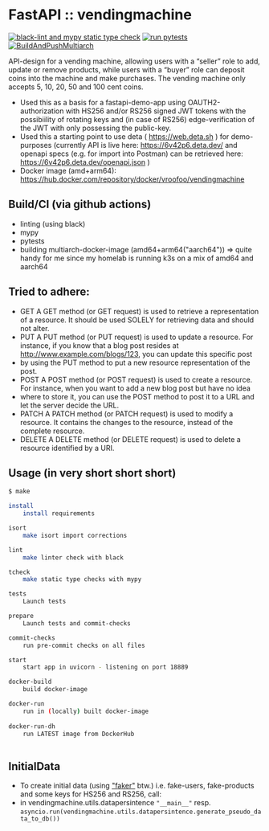 # FastAPI :: vendingmachine

[![black-lint and mypy static type check](https://github.com/vroomfondel/vendingmachine/actions/workflows/blacknmypy.yml/badge.svg?branch=main)](https://github.com/vroomfondel/vendingmachine/actions/workflows/blacknmypy.yml)
[![run pytests](https://github.com/vroomfondel/vendingmachine/actions/workflows/pytests.yml/badge.svg?branch=main)](https://github.com/vroomfondel/vendingmachine/actions/workflows/pytests.yml)
[![BuildAndPushMultiarch](https://github.com/vroomfondel/vendingmachine/actions/workflows/buildmultiarchandpush.yml/badge.svg?branch=main)](https://github.com/vroomfondel/vendingmachine/actions/workflows/buildmultiarchandpush.yml)

API-design for a vending machine, allowing users with a “seller” role to add, update or remove products, while users with a “buyer” 
role can deposit coins into the machine and make purchases. The vending machine only accepts 5, 10, 20, 50 and 100 cent coins.

- Used this as a basis for a fastapi-demo-app using OAUTH2-authorization with HS256 and/or RS256 signed JWT tokens with the 
possibiility of rotating keys and (in case of RS256) edge-verification of the JWT with only possessing the public-key.
- Used this a starting point to use deta ( https://web.deta.sh ) for demo-purposes (currently API is live here: https://6v42p6.deta.dev/ and openapi specs (e.g. for import into Postman) can be retrieved here: https://6v42p6.deta.dev/openapi.json )
- Docker image (amd+arm64): https://hub.docker.com/repository/docker/vroofoo/vendingmachine 

## Build/CI (via github actions)
- linting (using black)
- mypy
- pytests
- building multiarch-docker-image (amd64+arm64("aarch64")) => quite handy for me since my homelab is running k3s on a
  mix of amd64 and aarch64 

## Tried to adhere:
- GET	A GET method (or GET request) is used to retrieve a representation of a resource. It should be used SOLELY for retrieving data and should not alter.
- PUT	A PUT method (or PUT request) is used to update a resource. For instance, if you know that a blog post resides at http://www.example.com/blogs/123, you can update this specific post
- by using the PUT method to put a new resource representation of the post.
- POST	A POST method (or POST request) is used to create a resource. For instance, when you want to add a new blog post but have no idea
- where to store it, you can use the POST method to post it to a URL and let the server decide the URL.
- PATCH	A PATCH method (or PATCH request) is used to modify a resource. It contains the changes to the resource, instead of the complete resource.
- DELETE	A DELETE method (or DELETE request) is used to delete a resource identified by a URI.


## Usage (in very short short short)
```bash
$ make

install
	install requirements

isort
	make isort import corrections

lint
	make linter check with black

tcheck
	make static type checks with mypy

tests
	Launch tests

prepare
	Launch tests and commit-checks

commit-checks
	run pre-commit checks on all files

start 
	start app in uvicorn - listening on port 18889

docker-build 
	build docker-image

docker-run 
	run in (locally) built docker-image
	
docker-run-dh 
	run LATEST image from DockerHub
		
```
## InitialData
- To create initial data (using ["faker"](https://faker.readthedocs.io/en/master/) btw.) i.e. fake-users, fake-products and some keys for HS256 and RS256, call:
- in vendingmachine.utils.datapersintence ```"__main__"``` resp. ```asyncio.run(vendingmachine.utils.datapersintence.generate_pseudo_data_to_db())```  
